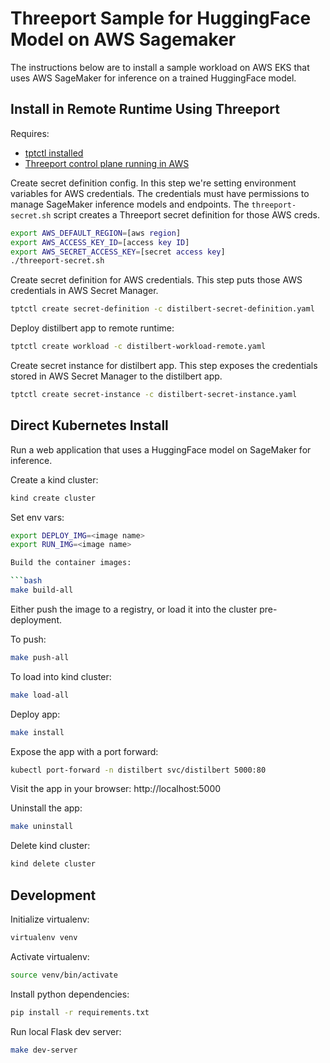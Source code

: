 # Threeport Sample for HuggingFace Model on AWS Sagemaker

The instructions below are to install a sample workload on AWS EKS that uses
AWS SageMaker for inference on a trained HuggingFace model.

## Install in Remote Runtime Using Threeport

Requires:

* [tptctl installed](https://docs.threeport.io/install/install-tptctl/)
* [Threeport control plane running in
  AWS](https://docs.threeport.io/install/install-threeport-aws/)

Create secret definition config.  In this step we're setting environment
variables for AWS credentials.  The credentials must have permissions to manage
SageMaker inference models and endpoints.  The `threeport-secret.sh` script
creates a Threeport secret definition for those AWS creds.

```bash
export AWS_DEFAULT_REGION=[aws region]
export AWS_ACCESS_KEY_ID=[access key ID]
export AWS_SECRET_ACCESS_KEY=[secret access key]
./threeport-secret.sh
```

Create secret definition for AWS credentials.  This step puts those AWS
credentials in AWS Secret Manager.

```bash
tptctl create secret-definition -c distilbert-secret-definition.yaml
```

Deploy distilbert app to remote runtime:

```bash
tptctl create workload -c distilbert-workload-remote.yaml
```

Create secret instance for distilbert app.  This step exposes the credentials
stored in AWS Secret Manager to the distilbert app.

```bash
tptctl create secret-instance -c distilbert-secret-instance.yaml
```



## Direct Kubernetes Install

Run a web application that uses a HuggingFace model on SageMaker for inference.

Create a kind cluster:

```bash
kind create cluster
```

Set env vars:

```bash
export DEPLOY_IMG=<image name>
export RUN_IMG=<image name>

Build the container images:

```bash
make build-all
```

Either push the image to a registry, or load it into the cluster pre-deployment.

To push:

```bash
make push-all
```

To load into kind cluster:

```bash
make load-all
```

Deploy app:

```bash
make install
```

Expose the app with a port forward:

```bash
kubectl port-forward -n distilbert svc/distilbert 5000:80
```

Visit the app in your browser: http://localhost:5000

Uninstall the app:

```bash
make uninstall
```

Delete kind cluster:

```bash
kind delete cluster
```

## Development

Initialize virtualenv:

```bash
virtualenv venv
```

Activate virtualenv:

```bash
source venv/bin/activate
```

Install python dependencies:

```bash
pip install -r requirements.txt
```

Run local Flask dev server:

```bash
make dev-server
```

